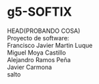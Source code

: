 # g5-SOFTIX
HEAD(PROBANDO COSA)  
Proyecto de software:  
Francisco Javier Martin Luque  
Miguel Moya Castillo  
Alejandro Ramos Peña  
Javier Carmona   
salto  
